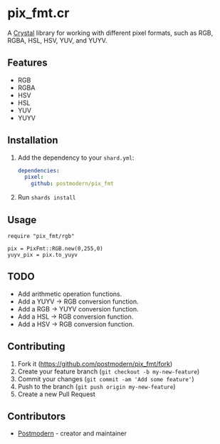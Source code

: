 # pix_fmt.cr

A [Crystal] library for working with different pixel formats, such as RGB, RGBA,
HSL, HSV, YUV, and YUYV.

## Features

* RGB
* RGBA
* HSV
* HSL
* YUV
* YUYV

## Installation

1. Add the dependency to your `shard.yml`:

   ```yaml
   dependencies:
     pixel:
       github: postmodern/pix_fmt
   ```

2. Run `shards install`

## Usage

```crystal
require "pix_fmt/rgb"

pix = PixFmt::RGB.new(0,255,0)
yuyv_pix = pix.to_yuyv
```

## TODO

* Add arithmetic operation functions.
* Add a YUYV -> RGB conversion function.
* Add a RGB -> YUYV conversion function.
* Add a HSL -> RGB conversion function.
* Add a HSV -> RGB conversion function.

## Contributing

1. Fork it (<https://github.com/postmodern/pix_fmt/fork>)
2. Create your feature branch (`git checkout -b my-new-feature`)
3. Commit your changes (`git commit -am 'Add some feature'`)
4. Push to the branch (`git push origin my-new-feature`)
5. Create a new Pull Request

## Contributors

- [Postmodern](https://github.com/postmodern) - creator and maintainer

[Crystal]: https://crystal-lang.org/
